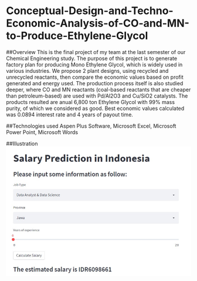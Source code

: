 # Conceptual-Design-and-Techno-Economic-Analysis-of-CO-and-MN-to-Produce-Ethylene-Glycol

##Overview
This is the final project of my team at the last semester of our Chemical Engineering study. The purpose of this project is to generate factory plan for producing Mono Ethylene Glycol, which is widely used in various industries. We propose 2 plant designs, using recycled and unrecycled reactants, then compare the economic values based on profit generated and energy used. The production process itself is also studied deeper, where CO and MN reactants (coal-based reactants that are cheaper than petroleum-based) are used with Pd/Al2O3 and Cu/SiO2 catalysts. The products resulted are anual 6,800 ton Ethylene Glycol with 99% mass purity, of which we considered as good. Best economic values calculated was 0.0894 interest rate and 4 years of payout time.

##Technologies used
Aspen Plus Software, Microsoft Excel, Microsoft Power Point, Microsoft Words

##Illustration
![alt text](https://github.com/cindysuyitno/Salary-Prediction-in-Indonesia/blob/main/screenshoot1.jpg)
